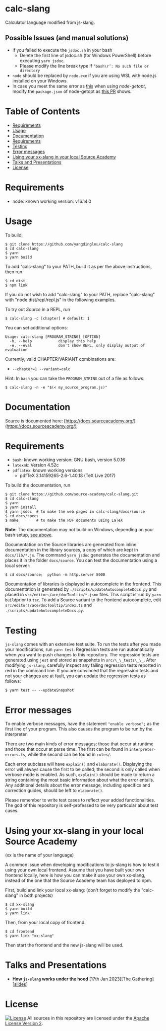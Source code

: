 # calc-slang

Calculator language modified from js-slang.

## Possible Issues (and manual solutions)

* If you failed to execute the `jsdoc.sh` in your bash
  * Delete the first line of jsdoc.sh (for Windows PowerShell) before executing `yarn jsdoc`.
  * Please modify the line break type if `‘bash\r’: No such file or directory`
* `node` should be replaced by `node.exe` if you are using WSL with node.js installed on your Windows.
* In case you meet the same error as [this](https://github.com/jiangmiao/node-getopt/issues/20) when using *node-getopt*, modify the `package.json` of node-getopt as [this PR](https://github.com/jiangmiao/node-getopt/pull/21/commits/05e498731c14b648fa332ca78d3a301c5e4be440) shows.

# Table of Contents

- [Requirements](#requirements)
- [Usage](#usage)
- [Documentation](#documentation)
- [Requirements](#requirements-1)
- [Testing](#testing)
- [Error messages](#error-messages)
- [Using your xx-slang in your local Source Academy](#using-your-xx-slang-in-your-local-source-academy)
- [Talks and Presentations](#talks-and-presentations)
- [License](#license)

# Requirements

- node: known working version: v16.14.0

# Usage

To build,

```{.}
$ git clone https://github.com/yangdinglou/calc-slang
$ cd calc-slang
$ yarn
$ yarn build
```

To add \"calc-slang\" to your PATH, build it as per the above instructions, then
run

```{.}
$ cd dist
$ npm link
```

If you do not wish to add \"calc-slang\" to your PATH, replace \"calc-slang\" with
\"node dist/repl/repl.js\" in the following examples.

To try out _Source_ in a REPL, run

```{.}
$ calc-slang -c [chapter] # default: 1
```

You can set additional options:

```{.}
Usage: calc-slang [PROGRAM_STRING] [OPTION]
  -h, --help            display this help
  -e, --eval            don't show REPL, only display output of evaluation
```

Currently, valid CHAPTER/VARIANT combinations are:

- `--chapter=1 --variant=calc`

Hint: In `bash` you can take the `PROGRAM_STRING` out of a file as follows:

```{.}
$ calc-slang -n -e "$(< my_source_program.js)"
```

# Documentation

Source is documented here: [https://docs.sourceacademy.org/](https://docs.sourceacademy.org/)

# Requirements

- `bash`: known working version: GNU bash, version 5.0.16
- `latexmk`: Version 4.52c
- `pdflatex`: known working versions
  - pdfTeX 3.14159265-2.6-1.40.18 (TeX Live 2017)

To build the documentation, run

```{.}
$ git clone https://github.com/source-academy/calc-slang.git
$ cd calc-slang
$ yarn
$ yarn install
$ yarn jsdoc  # to make the web pages in calc-slang/docs/source
$ cd docs/specs
$ make        # to make the PDF documents using LaTeX
```

**Note**: The documentation may not build on Windows, depending on your bash setup,
[see above](https://github.com/source-academy/js-slang#requirements).

Documentation on the Source libraries are generated from inline documentation in
the library sources, a copy of which are kept in `docs/lib/*.js`. The command
`yarn jsdoc` generates the documentation and places it in the folder
`docs/source`. You can test the documentation using a local server:

```{.}
$ cd docs/source;  python -m http.server 8000
```

Documentation of libraries is displayed in autocomplete in the frontend. This
documentation is generated by `./scripts/updateAutocompleteDocs.py` and placed
in `src/editors/ace/docTooltip/*.json` files. This script is run by
`yarn build`prior to `tsc`. To add a Source variant to the frontend autocomplete,
edit `src/editors/ace/docTooltip/index.ts`
and `./scripts/updateAutocompleteDocs.py`.

# Testing

`js-slang` comes with an extensive test suite. To run the tests after you made
your modifications, run `yarn test`. Regression tests are run automatically when
you want to push changes to this repository. The regression tests are generated
using `jest` and stored as snapshots in `src/\_\_tests\_\_`. After modifying
`js-slang`, carefully inspect any failing regression tests reported in red in
the command line. If you are convinced that the regression tests and not your
changes are at fault, you can update the regression tests as follows:

```{.}
$ yarn test -- --updateSnapshot
```

# Error messages

To enable verbose messages, have the statement `"enable verbose";` as the first
line of your program. This also causes the program to be run by the interpreter.

There are two main kinds of error messages: those that occur at runtime and
those that occur at parse time. The first can be found in
`interpreter-errors.ts`, while the second can be found in `rules/`.

Each error subclass will have `explain()` and `elaborate()`. Displaying the
error will always cause the first to be called; the second is only called when
verbose mode is enabled. As such, `explain()` should be made to return a string
containing the most basic information about what the error entails. Any
additional details about the error message, including specifics and correction
guides, should be left to `elaborate()`.

Please remember to write test cases to reflect your added functionalities. The
god of this repository is self-professed to be very particular about test cases.

# Using your xx-slang in your local Source Academy

(xx is the name of your language)

A common issue when developing modifications to js-slang is how to test it using
your own local frontend. Assume that you have built your own frontend locally,
here is how you can make it use your own xx-slang, instead of the one that the
Source Academy team has deployed to npm.

First, build and link your local xx-slang: (don't forget to modify the "calc-slang" in both projects)

```{.}
$ cd xx-slang
$ yarn build
$ yarn link
```

Then, from your local copy of frontend:

```{.}
$ cd frontend
$ yarn link "xx-slang"
```

Then start the frontend and the new js-slang will be used.

# Talks and Presentations

- **How `js-slang` works under the hood** [17th Jan 2023][The
  Gathering][[slides](https://docs.google.com/presentation/d/1GFR39iznBZxWv948zUsmcbCSSDasm4xYs3Jc5GF7A3I/edit?usp=sharing)]

# License

[![License](https://img.shields.io/badge/License-Apache%202.0-blue.svg)](https://opensource.org/licenses/Apache-2.0)
All sources in this repository are licensed under the
[Apache License Version 2][apache2].

[apache2]: https://www.apache.org/licenses/LICENSE-2.0.txt
